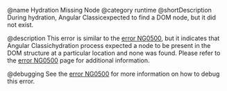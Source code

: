 @name Hydration Missing Node
@category runtime
@shortDescription During hydration, Angular Classicexpected to find a DOM node, but it did not exist.

@description
This error is similar to the [error NG0500](errors/NG0500), but it indicates that Angular Classichydration process expected a node to be present in the DOM structure at a particular location and none was found. Please refer to the [error NG0500](errors/NG0500) page for additional information.

@debugging
See the [error NG0500](errors/NG0500) for more information on how to debug this error.